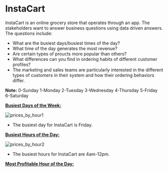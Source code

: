 # InstaCart

InstaCart is an online grocery store that operates through an app. The stakeholders want to answer business questions using data driven answers. The questions include:
- What are the busiest days/busiest times of the day?
- What time of the day generates the most revenue?
- Are certain types of proucts more popular than others?
- What differences can you find in ordering habits of different customer profiles?
- The marketing and sales teams are particularly interested in the different types of
customers in their system and how their ordering behaviors differ.

**Note:**
0-Sunday
1-Monday
2-Tuesday
3-Wednesday
4-Thursday
5-Friday
6-Saturday

**<ins>Busiest Days of the Week:<ins/>**
  
  ![prices_by_hour1](https://user-images.githubusercontent.com/93872864/142748521-2483974c-8dfd-407a-8f27-be5ab4f20574.jpeg)
  
  - The busiest day for InstaCart is Friday.
  
  **<ins>Busiest Hours of the Day:<ins/>**
  
  ![prices_by_hour2](https://user-images.githubusercontent.com/93872864/142748627-df3b59a9-8b69-43d8-9ec4-fac28d605501.jpeg)

  - The busiest hours for InstaCart are 4am-12pm.
  
  **<ins>Most Profitable Hour of the Day:<ins/>**
  
  

  

